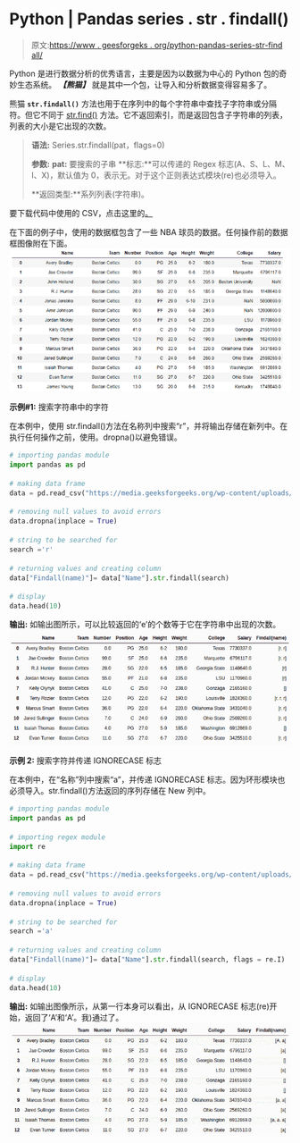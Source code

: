 # Python | Pandas series . str . findall()

> 原文:[https://www . geesforgeks . org/python-pandas-series-str-find all/](https://www.geeksforgeeks.org/python-pandas-series-str-findall/)

Python 是进行数据分析的优秀语言，主要是因为以数据为中心的 Python 包的奇妙生态系统。 ***【熊猫】*** 就是其中一个包，让导入和分析数据变得容易多了。

熊猫 **`str.findall()`** 方法也用于在序列中的每个字符串中查找子字符串或分隔符。但它不同于 [str.find()](https://www.geeksforgeeks.org/python-pandas-series-str-find/) 方法。它不返回索引，而是返回包含子字符串的列表，列表的大小是它出现的次数。

> **语法:** Series.str.findall(pat，flags=0)
> 
> **参数:**
> **pat:** 要搜索的子串
> **标志:**可以传递的 Regex 标志(A、S、L、M、I、X)，默认值为 0，表示无。对于这个正则表达式模块(re)也必须导入。
> 
> **返回类型:**系列列表(字符串)。

要下载代码中使用的 CSV，点击这里的[。](https://media.geeksforgeeks.org/wp-content/uploads/nba.csv)

在下面的例子中，使用的数据框包含了一些 NBA 球员的数据。任何操作前的数据框图像附在下面。
![](img/c703b6e6ac40ae8a3fdeceb5ba3a4d4c.png)

**示例#1:** 搜索字符串中的字符

在本例中，使用 str.findall()方法在名称列中搜索“r”，并将输出存储在新列中。在执行任何操作之前，使用。dropna()以避免错误。

```py
# importing pandas module 
import pandas as pd 

# making data frame 
data = pd.read_csv("https://media.geeksforgeeks.org/wp-content/uploads/nba.csv") 

# removing null values to avoid errors 
data.dropna(inplace = True) 

# string to be searched for
search ='r'

# returning values and creating column
data["Findall(name)"]= data["Name"].str.findall(search)

# display
data.head(10)
```

**输出:**
如输出图所示，可以比较返回的‘e’的个数等于它在字符串中出现的次数。
![](img/6b8eb0ebfa09beb26d106fbe5e868176.png)

**示例 2:** 搜索字符并传递 IGNORECASE 标志

在本例中，在“名称”列中搜索“a”，并传递 IGNORECASE 标志。因为环形模块也必须导入。str.findall()方法返回的序列存储在 New 列中。

```py
# importing pandas module 
import pandas as pd 

# importing regex module
import re

# making data frame 
data = pd.read_csv("https://media.geeksforgeeks.org/wp-content/uploads/nba.csv") 

# removing null values to avoid errors 
data.dropna(inplace = True) 

# string to be searched for
search ='a'

# returning values and creating column
data["Findall(name)"]= data["Name"].str.findall(search, flags = re.I)

# display
data.head(10)
```

**输出:**
如输出图像所示，从第一行本身可以看出，从 IGNORECASE 标志(re)开始，返回了‘A’和‘A’。我)通过了。
![](img/82e0e5c632138b2699bb0c9fffa2c477.png)